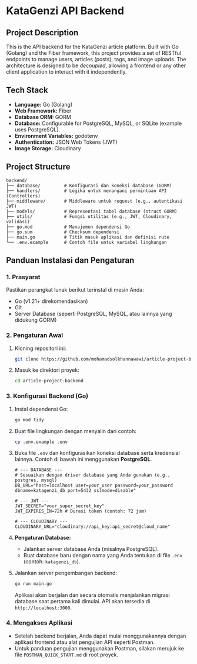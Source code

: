 # KataGenzi API Backend

## Project Description

This is the API backend for the KataGenzi article platform. Built with Go (Golang) and the Fiber framework, this project provides a set of RESTful endpoints to manage users, articles (posts), tags, and image uploads. The architecture is designed to be *decoupled*, allowing a frontend or any other client application to interact with it independently.

## Tech Stack

- **Language:** Go (Golang)
- **Web Framework:** Fiber
- **Database ORM:** GORM
- **Database:** Configurable for PostgreSQL, MySQL, or SQLite (example uses PostgreSQL).
- **Environment Variables:** godotenv
- **Authentication:** JSON Web Tokens (JWT)
- **Image Storage:** Cloudinary

## Project Structure

```
backend/
├── database/         # Konfigurasi dan koneksi database (GORM)
├── handlers/         # Logika untuk menangani permintaan API (Controllers)
├── middleware/       # Middleware untuk request (e.g., autentikasi JWT)
├── models/           # Representasi tabel database (struct GORM)
├── utils/            # Fungsi utilitas (e.g., JWT, Cloudinary, validasi)
├── go.mod            # Manajemen dependensi Go
├── go.sum            # Checksum dependensi
├── main.go           # Titik masuk aplikasi dan definisi rute
└── .env.example      # Contoh file untuk variabel lingkungan
```

## Panduan Instalasi dan Pengaturan

### 1. Prasyarat
Pastikan perangkat lunak berikut terinstal di mesin Anda:
- Go (v1.21+ direkomendasikan)
- Git
- Server Database (seperti PostgreSQL, MySQL, atau lainnya yang didukung GORM)

### 2. Pengaturan Awal
1.  Kloning repositori ini:
    ```bash
    git clone https://github.com/mohamadsolkhannawawi/article-project-backend.git
    ```
2.  Masuk ke direktori proyek:
    ```bash
    cd article-project-backend
    ```

### 3. Konfigurasi Backend (Go)
1.  Instal dependensi Go:
    ```bash
    go mod tidy
    ```
2.  Buat file lingkungan dengan menyalin dari contoh:
    ```bash
    cp .env.example .env
    ```
3.  Buka file `.env` dan konfigurasikan koneksi database serta kredensial lainnya. Contoh di bawah ini menggunakan **PostgreSQL**.

    ```env
    # --- DATABASE ---
    # Sesuaikan dengan driver database yang Anda gunakan (e.g., postgres, mysql)
    DB_URL="host=localhost user=your_user password=your_password dbname=katagenzi_db port=5432 sslmode=disable"

    # --- JWT ---
    JWT_SECRET="your_super_secret_key"
    JWT_EXPIRES_IN=72h # Durasi token (contoh: 72 jam)

    # --- CLOUDINARY ---
    CLOUDINARY_URL="cloudinary://api_key:api_secret@cloud_name"
    ```

4.  **Pengaturan Database:**
    -   Jalankan server database Anda (misalnya PostgreSQL).
    -   Buat database baru dengan nama yang Anda tentukan di file `.env` (contoh: `katagenzi_db`).

5.  Jalankan server pengembangan backend:
    ```bash
    go run main.go
    ```
    Aplikasi akan berjalan dan secara otomatis menjalankan migrasi database saat pertama kali dimulai. API akan tersedia di `http://localhost:3000`.

### 4. Mengakses Aplikasi
-   Setelah backend berjalan, Anda dapat mulai menggunakannya dengan aplikasi frontend atau alat pengujian API seperti Postman.
-   Untuk panduan pengujian menggunakan Postman, silakan merujuk ke file `POSTMAN_QUICK_START.md` di root proyek.
